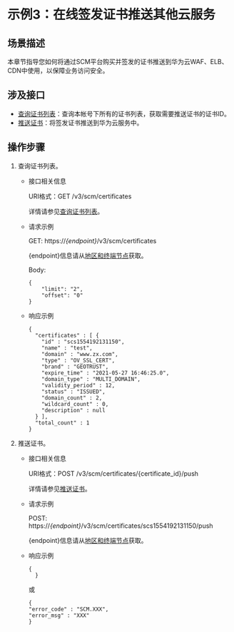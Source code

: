 # 示例3：在线签发证书推送其他云服务<a name="scm_02_0050"></a>

## 场景描述<a name="section51801264498"></a>

本章节指导您如何将通过SCM平台购买并签发的证书推送到华为云WAF、ELB、CDN中使用，以保障业务访问安全。

## 涉及接口<a name="section02388231945"></a>

-   [查询证书列表](#li15758194974912)：查询本帐号下所有的证书列表，获取需要推送证书的证书ID。
-   [推送证书](#li1242813855812)：将签发证书推送到华为云服务中。

## 操作步骤<a name="section1544518291520"></a>

1.  <a name="li15758194974912"></a>查询证书列表。
    -   接口相关信息

        URI格式：GET /v3/scm/certificates

        详情请参见[查询证书列表](https://support.huaweicloud.com/api-scm/ListCertificates.html)。

    -   请求示例

        GET: https://_\{endpoint\}_/v3/scm/certificates

        \{endpoint\}信息请从[地区和终端节点](https://developer.huaweicloud.com/endpoint?SCM)获取。

        Body:

        ```
        {
            "limit": "2", 
            "offset": "0"
        }
        ```

    -   响应示例

        ```
        {
          "certificates" : [ {
            "id" : "scs1554192131150",
            "name" : "test",
            "domain" : "www.zx.com",
            "type" : "OV_SSL_CERT",
            "brand" : "GEOTRUST",
            "expire_time" : "2021-05-27 16:46:25.0",
            "domain_type" : "MULTI_DOMAIN",
            "validity_period" : 12,
            "status" : "ISSUED",
            "domain_count" : 2,
            "wildcard_count" : 0,
            "description" : null
          } ],
          "total_count" : 1
        }
        ```

2.  <a name="li1242813855812"></a>推送证书。
    -   接口相关信息

        URI格式：POST /v3/scm/certificates/\{certificate\_id\}/push

        详情请参见[推送证书](https://support.huaweicloud.com/api-scm/PushCertificate.html)。

    -   请求示例

        POST: https://_\{endpoint\}_/v3/scm/certificates/scs1554192131150/push

        \{endpoint\}信息请从[地区和终端节点](https://developer.huaweicloud.com/endpoint?SCM)获取。

    -   响应示例

        ```
        {
          }
        ```

        或

        ```
        {
        "error_code" : "SCM.XXX",
        "error_msg" : "XXX"
        }
        ```




